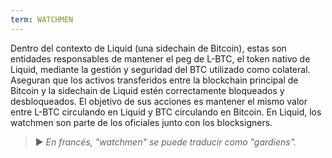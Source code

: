 ```yaml
---
term: WATCHMEN
---
```


Dentro del contexto de Liquid (una sidechain de Bitcoin), estas son entidades responsables de mantener el peg de L-BTC, el token nativo de Liquid, mediante la gestión y seguridad del BTC utilizado como colateral. Aseguran que los activos transferidos entre la blockchain principal de Bitcoin y la sidechain de Liquid estén correctamente bloqueados y desbloqueados. El objetivo de sus acciones es mantener el mismo valor entre L-BTC circulando en Liquid y BTC circulando en Bitcoin. En Liquid, los watchmen son parte de los oficiales junto con los blocksigners.

> ► *En francés, "watchmen" se puede traducir como "gardiens".*